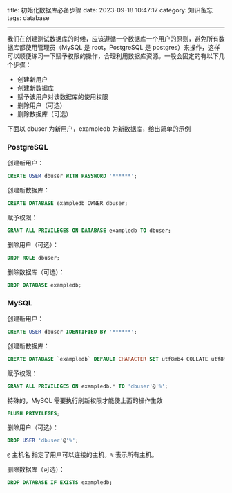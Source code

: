 title: 初始化数据库必备步骤
date: 2023-09-18 10:47:17
category: 知识备忘
tags: database

---

我们在创建测试数据库的时候，应该遵循一个数据库一个用户的原则，避免所有数据库都使用管理员（MySQL 是 root，PostgreSQL 是 postgres）来操作，这样可以顺便练习一下赋予权限的操作，合理利用数据库资源。一般会固定的有以下几个步骤：

- 创建新用户
- 创建新数据库
- 赋予该用户对该数据库的使用权限
- 删除用户（可选）
- 删除数据库（可选）

下面以 dbuser 为新用户，exampledb 为新数据库，给出简单的示例

### PostgreSQL

创建新用户：

```sql
CREATE USER dbuser WITH PASSWORD '******';
```

创建新数据库：

```sql
CREATE DATABASE exampledb OWNER dbuser;
```

赋予权限：

```sql
GRANT ALL PRIVILEGES ON DATABASE exampledb TO dbuser;
```

删除用户（可选）：

```sql
DROP ROLE dbuser;
```

删除数据库（可选）：

```sql
DROP DATABASE exampledb;
```

### MySQL

创建新用户：

```sql
CREATE USER dbuser IDENTIFIED BY '******';
```

创建新数据库：

```sql
CREATE DATABASE `exampledb` DEFAULT CHARACTER SET utf8mb4 COLLATE utf8mb4_general_ci;
```

赋予权限：

```sql
GRANT ALL PRIVILEGES ON exampledb.* TO 'dbuser'@'%';
```

特殊的，MySQL 需要执行刷新权限才能使上面的操作生效

```sql
FLUSH PRIVILEGES;
```

删除用户（可选）：

```sql
DROP USER 'dbuser'@'%';
```

`@` 主机名 指定了用户可以连接的主机，`%` 表示所有主机。

删除数据库（可选）：

```sql
DROP DATABASE IF EXISTS exampledb;
```
